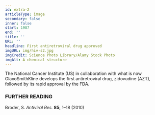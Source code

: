 ```yaml
---
id: extra-2
articleType: image
secondary: false
inner: false
start: 1987 
end: ''
title: ''
URL: ''
headline: First antiretroviral drug approved
imgURL: img/hiv-s2.jpg
imgCredit: Science Photo Library/Alamy Stock Photo
imgAlt: A chemical structure
---
```

The National Cancer Institute (US) in collaboration with what is now GlaxoSmithKline develops the first antiretroviral drug, zidovudine (AZT), followed by its rapid approval by the FDA. 
<h3>FURTHER READING</h3>
Broder, S. <em>Antiviral Res.</em> <strong>85</strong>, 1–18 (2010)
